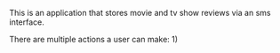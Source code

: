 This is an application that stores movie and tv show reviews via an sms interface.

There are multiple actions a user can make:
1)